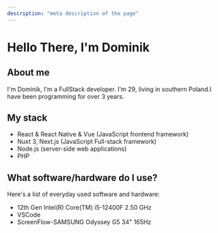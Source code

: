 ```yaml
---
description: "meta description of the page"
---
```


# Hello There, I'm Dominik

## About me

I'm Dominik, I'm a FullStack developer. I'm 29, living in southern Poland.I have been programming for over 3 years.

## My stack

- React & React Native & Vue (JavaScript frontend framework)
- Nuxt 3, Next.js (JavaScript Full-stack framework)
- Node.js (server-side web applications)
- PHP

## What software/hardware do I use?

Here's a list of everyday used software and hardware:

- 12th Gen Intel(R) Core(TM) i5-12400F 2.50 GHz
- VSCode
- ScreenFlow-SAMSUNG Odyssey G5 34" 165Hz
